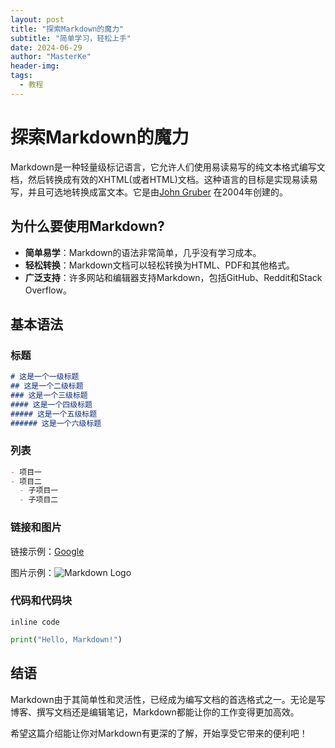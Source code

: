 ```yaml
---
layout: post
title: "探索Markdown的魔力"
subtitle: "简单学习，轻松上手"
date: 2024-06-29
author: "MasterKe"
header-img:
tags:
  - 教程
---
```


# 探索Markdown的魔力

Markdown是一种轻量级标记语言，它允许人们使用易读易写的纯文本格式编写文档，然后转换成有效的XHTML(或者HTML)文档。这种语言的目标是实现易读易写，并且可选地转换成富文本。它是由[John Gruber](https://daringfireball.net/) 在2004年创建的。

## 为什么要使用Markdown?

- **简单易学**：Markdown的语法非常简单，几乎没有学习成本。
- **轻松转换**：Markdown文档可以轻松转换为HTML、PDF和其他格式。
- **广泛支持**：许多网站和编辑器支持Markdown，包括GitHub、Reddit和Stack Overflow。

## 基本语法

### 标题

```markdown
# 这是一个一级标题
## 这是一个二级标题
### 这是一个三级标题
#### 这是一个四级标题
##### 这是一个五级标题
###### 这是一个六级标题
```

### 列表

```markdown
- 项目一
- 项目二
  - 子项目一
  - 子项目二
```

### 链接和图片

链接示例：[Google](https://www.google.com)

图片示例：![Markdown Logo](https://markdown-here.com/img/icon256.png)

### 代码和代码块

`inline code`

```python
print("Hello, Markdown!")
```

## 结语

Markdown由于其简单性和灵活性，已经成为编写文档的首选格式之一。无论是写博客、撰写文档还是编辑笔记，Markdown都能让你的工作变得更加高效。

希望这篇介绍能让你对Markdown有更深的了解，开始享受它带来的便利吧！
